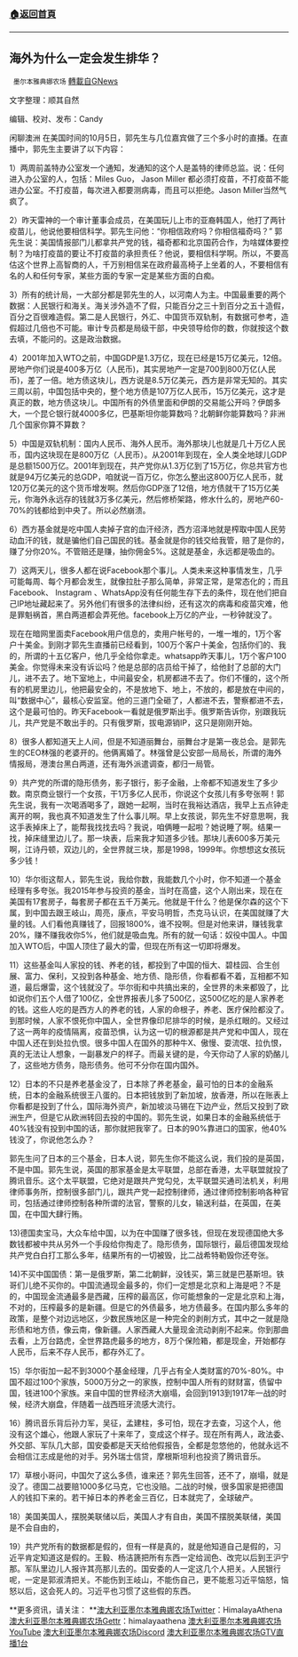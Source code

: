 ###  [:house:返回首頁](https://github.com/ourhimalayas/txt)
---


## 海外为什么一定会发生排华？
` 墨尔本雅典娜农场` [轉載自GNews](https://gnews.org/zh-hans/1577701/)

文字整理：顺其自然

编辑、校对、发布：Candy


闲聊澳洲
在美国时间的10月5日，郭先生与几位嘉宾做了三个多小时的直播。在直播中，郭先生主要讲了以下内容：

1）两周前盖特办公室发一个通知，发通知的这个人是盖特的律师总监。说：任何进入办公室的人，包括：Miles Guo， Jason Miller 都必须打疫苗，不打疫苗不能进办公室。不打疫苗，每次进入都要测病毒，而且可以拒绝。Jason Miller当然气疯了。

2）昨天雷神的一个审计董事会成员，在美国玩儿上市的亚裔韩国人，他打了两针疫苗儿，他说他要相信科学。郭先生问他：“你相信政府吗？你相信福奇吗？” 郭先生说：美国情报部门儿都拿共产党的钱，福奇都和北京国药合作，为啥媒体要控制？为啥打疫苗的要让不打疫苗的承担责任？他说，要相信科学啊。所以，不要高估这个世界上高智商的人，千万别相信呆在政府最高椅子上坐着的人，不要相信有名的人和任何专家，某些方面的专家一定是某些方面的白痴。

3）所有的统计局，一大部分都是郭先生的人，以河南人为主。中国最重要的两个数据：人民银行和海关。海关涉外造不了假，只能百分之三十到百分之五十造假，百分之百很难造假。第二是人民银行，外汇、中国货币双轨制，有数据可参考，造假超过几倍也不可能。审计专员都是局级干部，中央领导给你的数，你就按这个数去填，不能问的。这是政治数据。

4）2001年加入WTO之前，中国GDP是1.3万亿，现在已经是15万亿美元，12倍。房地产你们说是400多万亿（人民币)，其实房地产一定是700到800万亿(人民币)，差了一倍。地方债这块儿，西方说是8.5万亿美元，西方是非常无知的。其实三周以前，中国包括中央的，整个地方债是107万亿人民币，15万亿美元，这才是真正的数，地方债这块儿。中国所有的外债里面和伊朗的交易能公开吗？伊朗多大，一个昆仑银行就4000多亿，巴基斯坦你能算数吗？北朝鲜你能算数吗？非洲几个国家你算不算数？

5）中国是双轨机制：国内人民币、海外人民币。海外那块儿也就是几十万亿人民币，国内这块现在是800万亿（人民币）。从2001年到现在，全人类全地球儿GDP是总额1500万亿。2001年到现在，共产党你从1.3万亿到了15万亿，你总共官方也就是94万亿美元的总GDP，咱就说一百万亿，你怎么整出这800万亿人民币，就120万亿美元的这个货币增发啊。然后你GDP涨了12倍，地方债就干了15万亿美元，你海外永远存的钱就3万多亿美元，然后修桥架路，修水什么的，房地产60-70%的钱都给到中央了。所以必然崩溃。

6）西方基金就是吃中国人卖掉子宫的血汗经济，西方沼泽地就是榨取中国人民劳动血汗的钱，就是骗他们自己国民的钱。基金就是你的钱交给我管，赔了是你的，赚了分你20%。不管赔还是赚，抽你佣金5%。这就是基金，永远都是吸血的。

7）这两天儿，很多人都在说Facebook那个事儿。人类未来这种事情发生，几乎可能每周、每个月都会发生，就像拉肚子那么简单，非常正常，是常态化的；而且Facebook、 Instagram 、WhatsApp没有任何能生存下去的条件，现在他们把自己IP地址藏起来了。另外他们有很多的法律纠纷，还有这次的病毒和疫苗灾难，他是罪魁祸首，黑白两道都会弄死他。facebook上万亿的产业，一秒钟就没了。

现在在暗网里面卖Facebook用户信息的，卖用户帐号的，一堆一堆的，1万个客户十美金。到刚才郭先生直播前已经看到，100万个客户十美金，包括你们的、我的，所谓的十五亿客户，他几乎全给你拿走。whatsapp昨天事儿，1万个客户100美金。你觉得未来没有诉讼吗？他是总部的店员给干掉了，给他封了总部的大门儿，进不去了。地下室地上，中间最安全，机房都进不去了。你们不懂的，这个所有的机房里边儿，他把最安全的，不是放地下、地上，不放的，都是放在中间的，叫“数据中心”，最核心安监室。他的三道门全砸了，人都进不去，警察都进不去，这个是最可怕的。昨天Facebook一看就是俄罗斯出手。俄罗斯告诉你，别跟我玩儿，共产党是不敢出手的。只有俄罗斯，拔电源销IP，这只是刚刚开始。

8）很多人都知道天上人间，但是不知道丽舞台，丽舞台才是第一夜总会。是郭先生的CEO林强的老婆开的。他俩离婚了。林强曾是公安部一局局长，所谓的海外情报局，港澳台黑白两道，还有海外派遣调查，都归一局管。

9）共产党的所谓的隐形债务，影子银行，影子金融，上帝都不知道发生了多少数。南京商业银行一个女孩，干1万多亿人民币，你说这个女孩儿有多夸张啊！郭先生说，我有一次喝酒喝多了，跟她一起啊，当时在我裕达酒店，我早上五点钟走离开的啊，我也真不知道发生了什么事儿啊。早上女孩说，郭先生不好意思啊，我这手表掉床上了，能帮我找找去吗？我说，咱俩睡一起啦？她说睡了啊。结果一找，掉床缝里边儿了。那一块表，后来我才知道多少钱。那块儿表600多万美元啊，江诗丹顿，双边儿的，全世界就三块，那是1998，1999年。你想想这女孩玩多少钱！

10）华尔街这帮人，郭先生说，我给你数，我能数几个小时，你不知道一个基金经理有多夸张。我2015年参与投资的基金，当时在高盛，这个人刚出来，现在在美国有17套房子，每套房子都在五千万美元。他就是干什么？他是保尔森的这个下属，到中国去跟王岐山，周亮，康点，平安马明哲，杰克马认识，在美国就赚了大量的钱。人们看他真赚钱了，回报1800%，谁不投啊。但是对他来讲，赚钱我拿20%，赚不赚我收你5%，他们就是吸血鬼。所有的就一句话：奴役中国人。中国加入WTO后，中国人顶住了最大的雷，但现在所有这一切即将爆发。

11）这些基金叫人家投的钱、养老的钱，都投到了中国的恒大、碧桂园、合生创展、富力、保利，又投到各种基金、地方债、隐形债，你看都看不着，互相都不知道，最后爆雷，这个钱就没了。华尔街和中共搞出来的，全世界的未来都毁了，比如说你们五个人借了100亿，全世界报表儿多了500亿，这500亿吃的是人家养老的钱。这些人吃的是西方人的养老的钱，人家的命根子，养老、医疗保险都没了。到那时候，人家不恨死你中国人，全世界像印尼排华的时候，是杀红眼的。又经过了这一两年的疫情隔离，疫苗恐惧，认为这一切的根源都是共产党和中国人，现在中国人还在到处拉仇恨。很多中国人在国外的那种牛X、傲慢、耍流氓、拉仇恨，真的无法让人想象，一副暴发户的样子。而最关键的是，今天你动了人家的奶酪儿了，这些地方债务，隐形债务。他可不分你在国内国外。

12）日本的不只是养老基金没了，日本除了养老基金，最可怕的日本的金融系统，日本的金融系统很王八蛋的。日本把钱放到了新加坡，放香港，所以在账表上你看都是投到了什么，国际海外资产，新加坡淡马锡在下边产业，然后又投到了欧洲生产，但是它从欧洲转回去投的中国的。郭先生说，如果日本的金融系统低于40%钱没有投到中国的话，那你就把我宰了。日本的90%靠进口的国家，他40%钱没了，你说他怎么办？

郭先生问了日本的三个基金，日本人说，郭先生你不能这么说，我们投的是英国，不是中国。郭先生说，英国的那家基金是太平联盟，总部在香港，太平联盟就投了腾讯音乐。这个太平联盟，它绝对是跟共产党勾兑，太平联盟买通司法机关，利用律师事务所，控制很多部门儿，跟共产党一起控制律师，通过律师控制影响各种官司，包括通过律师控制各种所谓的法官，警察的儿女，输送利益，在英国，在美国，在中国大肆行贿。

13)德国卖宝马，大众车给中国，以为在中国赚了很多钱，但现在发现德国绝大多数钱都被中共从另外一个手段给你掏走了。隐形债务，国际银行，最后德国发现给共产党白白打工那么多年，结果所有的一切被毁，比二战希特勒毁你还夸张。

14)不买中国国债：第一是俄罗斯，第二北朝鲜，没钱买，第三就是巴基斯坦。铁哥们儿绝不买你的。中国流通现金最多的，你们一定想是北京和上海是吧？不是的，中国现金流通最多是西藏，压榨的最高区，你可能想象的一定是北京和上海，不对的，压榨最多的是新疆。但是它的外债最多，地方债最多。在国内那么多年的政策，是整个对边远地区，少数民族地区是一种完全的剥削方式，其中之一就是隐形债和地方债，像云南，像新疆。人家西藏人大量现金流动剥削不起来。你到那曲去看，上万台路虎，全世界路虎最多的地方，8万个保险箱，都是现金，开始都存人民币，后来不存人民币，都存外汇了。

15）华尔街加一起不到3000个基金经理，几乎占有全人类财富的70%-80%。中国不超过100个家族，5000万分之一的家族，控制中国人所有的财财富，债留中国，钱进100个家族。来自中国的世界经济大崩塌，会回到1913到1917年一战的时候，经济大崩盘，伴随着一战西班牙流感大流行。

16）腾讯音乐背后孙力军，吴征，孟建柱，多可怕，现在才去查，习这个人，他没有这个雄心，他跟人家玩了十来年了，变成这个样子。现在所有两人，政法委、外交部、军队几大部，国安委都是天天给他假报告，全都是忽悠他的，他就永远不会相信江志成是他的对手。另外瑞士信贷，摩根斯坦利也投资了腾讯音乐。

17）草根小哥问，中国欠了这么多债，谁来还？郭先生回答，还不了，崩塌，就是没了。德国二战要赔1000多亿马克，它也没赔。二战的时候，很多国家是把德国人的钱扣下来的。若干掉日本的养老金三百亿，日本就完了，全球破产。

18）美国美国人，摆脱美联储以后，美国人才有自由，美国不摆脱美联储，美国是不会自由的，

19）共产党所有的数据都是假的，但有一样是真的，就是他知道自己是假的，习近平肯定知道这是假的。王毅、杨洁篪把所有东西一定给润色、改完以后到王沪宁那。军队里边儿人报许其亮那儿去的。国安委的人一定这几个人把关。人民银行呢，一定是郭淑清把关。不能伤到王岐山，不能伤自己，更不能惹习近平恼怒，恼怒以后，这会死人的。习近平也习惯了这些假的东西。

**更多资讯，请关注：
**[澳大利亚墨尔本雅典娜农场Twitter](https://twitter.com/HimalayaAthena1)：HimalayaAthena
[澳大利亚墨尔本雅典娜农场Gettr](https://www.gettr.com/user/himalayaathena)：himalayaathena
[澳大利亚墨尔本雅典娜农场YouTube](https://youtube.com/channel/UC-tz4lmA7mG3FzYbylgqjTQ)
[澳大利亚墨尔本雅典娜农场Discord](https://discord.gg/Nz26pG64XF)
[澳大利亚墨尔本雅典娜农场GTV直播1台](https://www.gtv.org/user/5f72f8f60cd82c6bb6a248a6)
